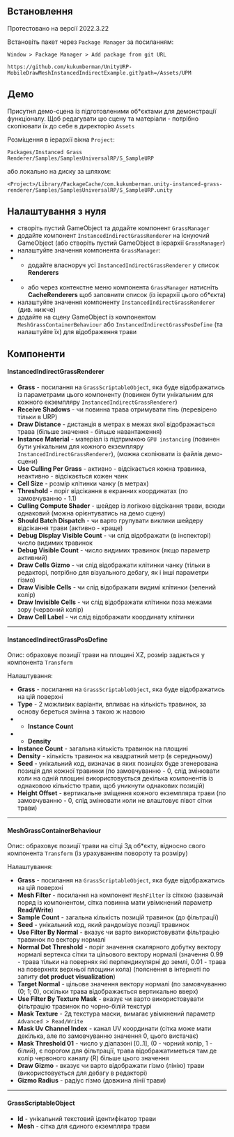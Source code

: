 
## Встановлення

Протестовано на версії 2022.3.22

Встановіть пакет через `Package Manager` за посиланням:
```
Window > Package Manager > Add package from git URL
```

```
https://github.com/kukumberman/UnityURP-MobileDrawMeshInstancedIndirectExample.git?path=/Assets/UPM
```

## Демо

Присутня демо-сцена із підготовленими об*єктами для демонстрації функціоналу. Щоб редагувати цю сцену та матеріали - потрібно скопіювати їх до себе в директорію `Assets`

Розміщення в іерархії вікна `Project`:

```
Packages/Instanced Grass Renderer/Samples/SamplesUniversalRP/S_SampleURP
```

або локально на диску за шляхом:

```
<Project>/Library/PackageCache/com.kukumberman.unity-instanced-grass-renderer/Samples/SamplesUniversalRP/S_SampleURP.unity
```

## Налаштування з нуля

- створіть пустий GameObject та додайте компонент `GrassManager`
- додайте компонент `InstancedIndirectGrassRenderer` на існуючий GameObject (або створіть пустий GameObject в ієрархії `GrassManager`)
- налаштуйте значення компонента `GrassManager`:
- - додайте власноруч усі `InstancedIndirectGrassRenderer` у список **Renderers**
- - або через контекстне меню компонента `GrassManager` натисніть **CacheRenderers** щоб заповнити список (із ієрархії цього об*єкта)
- налаштуйте значення компоненту `InstancedIndirectGrassRenderer` (див. нижче)
- додайте на сцену GameObject із компонентом `MeshGrassContainerBehaviour` або `InstancedIndirectGrassPosDefine` (та налаштуйте їх) для відображення трави

## Компоненти

#### InstancedIndirectGrassRenderer

- **Grass** - посилання на `GrassScriptableObject`, яка буде відображатись із параметрами цього компоненту (повинен бути унікальним для кожного екземпляру `InstancedIndirectGrassRenderer`)
- **Receive Shadows** - чи повинна трава отримувати тінь (перевірено тільки в URP)
- **Draw Distance** - дистанція в метрах в межах якої відображається трава (більше значення - більше навантаження)
- **Instance Material** - матеріал із підтримкою `GPU instancing` (повинен бути унікальним для кожного екземпляру `InstancedIndirectGrassRenderer`), (можна скопіювати із файлів демо-сцени)
- **Use Culling Per Grass** - активно - відсікається кожна травинка, неактивно - відсікається кожен чанк
- **Cell Size** - розмір клітинки чанку (в метрах)
- **Threshold** - поріг відсікання в екранних координатах (по замовчуванню - 1.1)
- **Culling Compute Shader** - шейдер із логікою відсікання трави, всюди однаковий (можна орієнтуватись на демо сцену)
- **Should Batch Dispatch** - чи варто групувати виклики шейдеру відсікання трави (активно - краще)
- **Debug Display Visible Count** - чи слід відображати (в інспекторі) число видимих травинок
- **Debug Visible Count** - число видимих травинок (якщо параметр активний)
- **Draw Cells Gizmo** - чи слід відображати клітинки чанку (тільки в редакторі, потрібно для візуального дебагу, як і інші параметри гізмо)
- **Draw Visible Cells** - чи слід відображати видимі клітинки (зелений колір)
- **Draw Invisible Cells** - чи слід відображати клітинки поза межами зору (червоний колір)
- **Draw Cell Label** - чи слід відображати координату клітинки

<hr>

#### InstancedIndirectGrassPosDefine

Опис: обраховує позиції трави на площині XZ, розмір задається у компонента `Transform`

Налаштування:
- **Grass** - посилання на `GrassScriptableObject`, яка буде відображатись на цій поверхні
- **Type** - 2 можливих варіанти, впливає на кількість травинок, за основу береться змінна з такою ж назвою
- - **Instance Count**
- - **Density**
- **Instance Count** - загальна кількість травинок на площині 
- **Density** - кількість травинок на квадратний метр (в середньому)
- **Seed** - унікальний код, визначає в яких позиціях буде згенерована позиція для кожної травинки (по замовчуванню - 0, слід змінювати коли на одній площині використовується декілька компонентів із однаковою кількістю трави, щоб уникнути однакових позицій)
- **Height Offset** - вертикальне зміщення кожного екземпляра трави (по замовчуванню - 0, слід змінювати коли не влаштовує півот сітки трави)

<hr>

#### MeshGrassContainerBehaviour

Опис: обраховує позиції трави на сітці 3д об*єкту, відносно свого компонента `Transform` (із урахуванням повороту та розміру)

Налаштування:
- **Grass** - посилання на `GrassScriptableObject`, яка буде відображатись на цій поверхні
- **Mesh Filter** - посилання на компонент `MeshFilter` із сіткою (зазвичай поряд із компонентом, сітка повинна мати увімкнений параметр **Read/Write**)
- **Sample Count** - загальна кількість позицій травинок (до фільтрації)
- **Seed** - унікальний код, який рандомізує позиції травинок
- **Use Filter By Normal** - вказує чи варто використовувати фільтрацію травинок по вектору нормалі
- **Normal Dot Threshold** - поріг значення скалярного добутку вектору нормалі вертекса сітки та цільового вектору нормалі (значення 0.99 - трава тільки на повернях які перпендикулярні до землі, 0.01 - трава на поверхнях верхньої площини кола) (пояснення в інтернеті по запиту **dot product visualization**)
- **Target Normal** - цільове значення вектору нормалі (по замовчуванню (0; 1; 0), оскільки трава відображається вертикально вверх)
- **Use Filter By Texture Mask** - вказує чи варто використовувати фільтрацію травинок по чорно-білій текстурі
- **Mask Texture** - 2д текстура маски, вимагає увімкнений параметр `Advanced > Read/Write`
- **Mask Uv Channel Index** - канал UV координати (сітка може мати декілька, але по замовчуванню значення 0, цього вистачає)
- **Mask Threshold 01** - число у діапазоні [0..1], (0 - чорний колір, 1 - білий), є порогом для фільтрації, трава відображатиметься там де колір червоного каналу (R) більше цього значення
- **Draw Gizmo** - вказує чи варто відображати гізмо (лінію) трави (використовується для дебагу в редакторі)
- **Gizmo Radius** - радіус гізмо (довжина лінії трави)

<hr>

#### GrassScriptableObject
- **Id** - унікальний текстовий ідентифікатор трави
- **Mesh** - сітка для єдиного екземпляра трави
